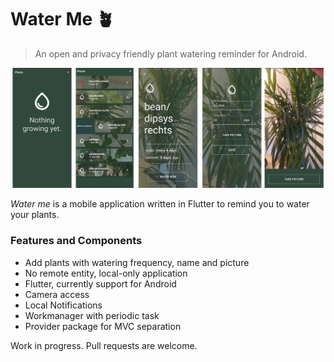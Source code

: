 # Water Me 🪴

> An open and privacy friendly plant watering reminder for Android.
  

<p align="left">
    <img src="./assets/preview.png" alt="preview" width="800"/>
</p>

_Water me_ is a mobile application written in Flutter to  remind you to water your plants.

### Features and Components
- Add plants with watering frequency, name and picture
- No remote entity, local-only application
- Flutter, currently support for Android
- Camera access
- Local Notifications
- Workmanager with periodic task
- Provider package for MVC separation

Work in progress. Pull requests are welcome.
